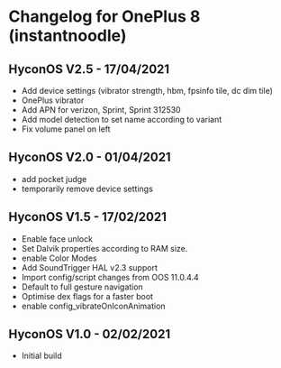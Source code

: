 # Changelog for OnePlus 8 (instantnoodle)

## HyconOS V2.5 - 17/04/2021
- Add device settings (vibrator strength, hbm, fpsinfo tile, dc dim tile)
- OnePlus vibrator
- Add APN for verizon, Sprint, Sprint 312530
- Add model detection to set name according to variant
- Fix volume panel on left

## HyconOS V2.0 - 01/04/2021 
- add pocket judge
- temporarily remove device settings

## HyconOS V1.5 - 17/02/2021 
- Enable face unlock
- Set Dalvik properties according to RAM size.
- enable Color Modes
- Add SoundTrigger HAL v2.3 support
- Import config/script changes from OOS 11.0.4.4
- Default to full gesture navigation
- Optimise dex flags for a faster boot
- enable config_vibrateOnIconAnimation

## HyconOS V1.0 - 02/02/2021
- Initial build